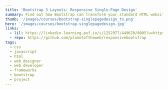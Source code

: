 ```yaml
---
title: 'Bootstrap 3 Layouts: Responsive Single-Page Design'
summary: Find out how Bootstrap can transform your standard HTML websites into inspired single-page designs.
thumb: '/images/courses/bootstrap-singlepagedesign_tn.png'
hero: '/images/courses/bootstrap-singlepagedesign.jpg'
links:
  - lil: https://linkedin-learning.pxf.io/c/1252977/449670/8005?u=https%3A%2F%2Fwww.linkedin.com%2Flearning%2Fbootstrap-layouts-responsive-single-page-design
  - repo: https://github.com/planetoftheweb/responsivebootstrap
tags:
  - css
  - javascript
  - html
  - web designer
  - web developer
  - frameworks
  - bootstrap
  - project
---
```

